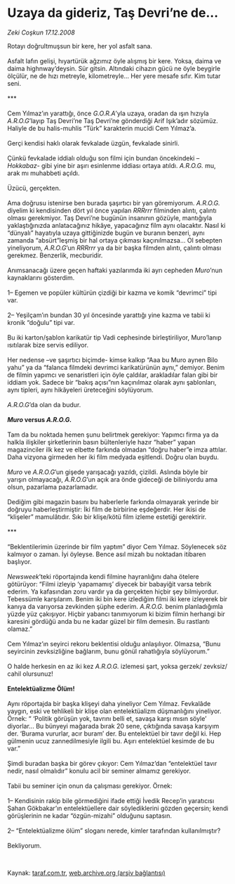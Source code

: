 # Uzaya da gideriz, Taş Devri’ne de...

*Zeki Coşkun 17.12.2008*

<div class="taraf_structure_2col_1zq">
<div class="margen_n">



 <p>Rotayı doğrultmuşsun bir kere, her yol asfalt sana. <br/><br/>Asfalt lafın gelişi, hıyartürük ağzımız öyle alışmış bir kere. Yoksa, daima ve daima highnway’deysin. Sür gitsin. Altındaki cihazın gücü ne öyle beygirle ölçülür, ne de hızı metreyle, kilometreyle... Her yere mesafe sıfır. Kim tutar seni. <br/><br/>*** <br/><br/>Cem Yılmaz’ın yarattığı, önce <i>G.O.R.A</i>’yla uzaya, oradan da ışın hızıyla <i>A.R.O.G</i>’layıp Taş Devri’ne Taş Devri’ne gönderdiği Arif Işık’adır sözümüz. Haliyle de bu halis-muhlis “Türk” karakterin mucidi Cem Yılmaz’a. <br/><br/>Gerçi kendisi haklı olarak fevkalade üzgün, fevkalade sinirli. <br/><br/>Çünkü fevkalade iddialı olduğu son filmi için bundan öncekindeki –<i>Hokkabaz</i>- gibi yine bir aşırı esinlenme iddiası ortaya atıldı. <i>A.R.O.G.</i> mu, arak mı muhabbeti açıldı. <br/><br/>Üzücü, gerçekten. <br/><br/>Ama doğrusu istenirse ben burada şaşırtıcı bir yan göremiyorum. <i>A.R.O.G.</i> diyelim ki kendisinden dört yıl önce yapılan <i>RRRrrr</i> filminden alıntı, çalıntı olması gerekmiyor. Taş Devri’ne bugünün insanının gözüyle, mantığıyla yaklaştığınızda anlatacağınız hikâye, yapacağınız film aynı olacaktır. Nasıl ki “dünyalı” hayatıyla uzaya gittiğinizde bugün ve buranın benzeri, aynı zamanda “absürt”leşmiş bir hal ortaya çıkması kaçınılmazsa... Ol sebepten yineliyorum, <i>A.R.O.G</i>’un <i>RRRrrr</i> ya da bir başka filmden alıntı, çalıntı olması gerekmez. Benzerlik, mecburidir. <br/><br/>Anımsanacağı üzere geçen haftaki yazılarımda iki ayrı cepheden <i>Muro</i>’nun kaynaklarını gösterdim. <br/><br/>1– Egemen ve popüler kültürün çizdiği bir kazma ve komik “devrimci” tipi var. <br/><br/>2– Yeşilçam’ın bundan 30 yıl öncesinde yarattığı yine kazma ve tabii ki kronik “doğulu” tipi var. <br/><br/>Bu iki karton/şablon karikatür tip Vadi cephesinde birleştiriliyor, Muro’lanıp ısıtılarak bize servis ediliyor. <br/><br/>Her nedense –ve şaşırtıcı biçimde- kimse kalkıp “Aaa bu Muro aynen Bilo yahu” ya da “falanca filmdeki devrimci karikatürünün aynı,” demiyor. Benim de filmin yapımcı ve senaristleri için öyle çaldılar, arakladılar falan gibi bir iddiam yok. Sadece bir “bakış açısı”nın kaçınılmaz olarak aynı şablonları, aynı tipleri, aynı hikâyeleri üreteceğini söylüyorum. <i><br/><br/>A.R.O.G</i>’da olan da budur. <b><i><br/><br/>Muro</i> versus <i>A.R.O.G.</i></b> <br/><br/>Tam da bu noktada hemen şunu belirtmek gerekiyor: Yapımcı firma ya da halkla ilişkiler şirketlerinin basın bültenleriyle hazır “haber” yapan magazinciler ilk kez ve elbette farkında olmadan “doğru haber”e imza attılar. Daha vizyona girmeden her iki film medyada eşitlendi. Doğru olan buydu. <i><br/><br/>Muro</i> ve <i>A.R.O.G</i>’un gişede yarışacağı yazıldı, çizildi. Aslında böyle bir yarışın olmayacağı, <i>A.R.O.G</i>’un açık ara önde gideceği de biliniyordu ama olsun, pazarlama pazarlamadır. <br/><br/>Dediğim gibi magazin basını bu haberlerle farkında olmayarak yerinde bir doğruyu haberleştirmiştir: İki film de birbirine eşdeğerdir. Her ikisi de “klişeler” mamulâtıdır. Sıkı bir klişe/kötü film izleme estetiği gerektirir. <br/><br/>*** <br/><br/>“Beklentilerimin üzerinde bir film yaptım” diyor Cem Yılmaz. Söylenecek söz kalmıyor o zaman. İyi öyleyse. Bence asıl mizah bu noktadan itibaren başlıyor. <i><br/><br/>Newsweek</i>’teki röportajında kendi filmine hayranlığını daha ötelere götürüyor: “Filmi izleyip ‘yapamamış’ diyecek bir babayiğit varsa tebrik ederim. Ya kafasından zoru vardır ya da gerçekten hiçbir şey bilmiyordur. Tebessümle karşılarım. Benim iki bin kere izlediğim filmi iki kere izleyerek bir kanıya da varıyorsa zevkinden şüphe ederim. <i>A.R.O.G.</i> benim planladığımla yüzde yüz çakışıyor. Hiçbir yabancı tanımıyorum ki bizim filmin herhangi bir karesini gördüğü anda bu ne kadar güzel bir film demesin. Bu rastlantı olamaz.” <br/><br/>Cem Yılmaz’ın seyirci rekoru beklentisi olduğu anlaşılıyor. Olmazsa, “Bunu seyircinin zevksizliğine bağlarım, bunu gönül rahatlığıyla söylüyorum.” <br/><br/>O halde herkesin en az iki kez <i>A.R.O.G.</i> izlemesi şart, yoksa gerzek/ zevksiz/ cahil olursunuz!<b> <br/><br/>Entelektüalizme Ölüm!</b> <br/><br/>Aynı röportajda bir başka klişeyi daha yineliyor Cem Yılmaz. Fevkalâde yaygın, eski ve tehlikeli bir klişe olan entelektüalizm düşmanlığını yineliyor. Örnek: “ ‘Politik görüşün yok, tavrını belli et, savaşa karşı mısın söyle’ diyorlar... Bu bünyeyi mağarada bırak 20 sene, çıktığında savaşa karşıyım der. ‘Burama vururlar, acır buram’ der. Bu entelektüel bir tavır değil ki. Hep gülmenin ucuz zannedilmesiyle ilgili bu. Aşırı entelektüel kesimde de bu var.” <br/><br/>Şimdi buradan başka bir görev çıkıyor: Cem Yılmaz’dan “entelektüel tavır nedir, nasıl olmalıdır” konulu acil bir seminer almamız gerekiyor. <br/><br/>Tabii bu seminer için onun da çalışması gerekiyor. Örnek: <br/><br/>1– Kendisinin rakip bile görmediğini ifade ettiği İvedik Recep’in yaratıcısı Şahan Gökbakar’ın entelektüellere dair söylediklerini gözden geçersin; kendi görüşlerinin ne kadar “özgün-mizahi” olduğunu saptasın. <br/><br/>2– “Entelektüalizme ölüm” sloganı nerede, kimler tarafından kullanılmıştır? <br/><br/>Bekliyorum.</p>

<br/>


<div id="taraf_not">
</div>

</div>


</div>

Kaynak: [taraf.com.tr](http://taraf.com.tr:80/makale/3148.htm), [web.archive.org (arşiv bağlantısı)](http://web.archive.org/web/20090201184136/http://taraf.com.tr:80/makale/3148.htm)

